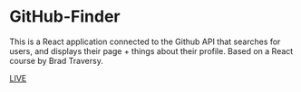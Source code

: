 # GitHub-Finder
This is a React application connected to the Github API that searches for users, and displays their page + things about their profile. Based on a React course by Brad Traversy.

[LIVE](https://githubfinder-puneet.netlify.app)
